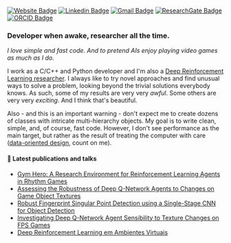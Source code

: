 [![Website Badge](https://img.shields.io/badge/PB-Website-333333?style=flat-square&labelColor=333333)](https://paulobruno.github.io/)
[![Linkedin Badge](https://img.shields.io/badge/-LinkedIn-0077B5?style=flat-square&logo=LinkedIn&logoColor=white)](https://www.linkedin.com/in/pbserafim/)
[![Gmail Badge](https://img.shields.io/badge/-Gmail-D14836?style=flat-square&logo=Gmail&logoColor=white)](mailto:pbrunosousa@gmail.com)
[![ResearchGate Badge](https://img.shields.io/badge/-ResearchGate-00CCBB?style=flat-square&logo=ResearchGate&logoColor=white)](https://www.researchgate.net/profile/Paulo_Serafim2)
[![ORCID Badge](https://img.shields.io/badge/-ORCID-A6CE39?style=flat-square&logo=ORCID&logoColor=white)](https://orcid.org/0000-0002-5980-8149)

### Developer when awake, researcher all the time.

_I love simple and fast code. And to pretend AIs enjoy playing video games as much as I do._

I work as a C/C++ and Python developer and I'm also a [Deep Reinforcement Learning researcher](https://paulobruno.github.io/publications/). I always like to try novel approaches and find unusual ways to solve a problem, looking beyond the trivial solutions everybody knows. As such, some of my results are very very _awful_. Some others are very very _exciting_. And I think that's beautiful. 

Also - and this is an important warning - don't expect me to create dozens of classes with intricate multi-hierarchy objects. My goal is to write clean, simple, and, of course, fast code. However, I don't see performance as the main target, but rather as the result of treating the computer with care ([data-oriented design](http://gamesfromwithin.com/data-oriented-design), count on me).

#### :page_facing_up: Latest publications and talks

<!-- PUBLICATION:START -->
- [Gym Hero: A Research Environment for Reinforcement Learning Agents in Rhythm Games](https://paulobruno.github.io/publication/SBGames-gym-hero/)
- [Assessing the Robustness of Deep Q-Network Agents to Changes on Game Object Textures](https://paulobruno.github.io/publication/SBGames-assessing-robustness/)
- [Robust Fingerprint Singular Point Detection using a Single-Stage CNN for Object Detection](https://paulobruno.github.io/publication/IWSSIP-robust-fingerprint/)
- [Investigating Deep Q-Network Agent Sensibility to Texture Changes on FPS Games](https://paulobruno.github.io/publication/SBGames-investigating-deep/)
- [Deep Reinforcement Learning em Ambientes Virtuais](https://paulobruno.github.io/publication/SVR-drl-ambientes-virtuais/)
<!-- PUBLICATION:END -->
